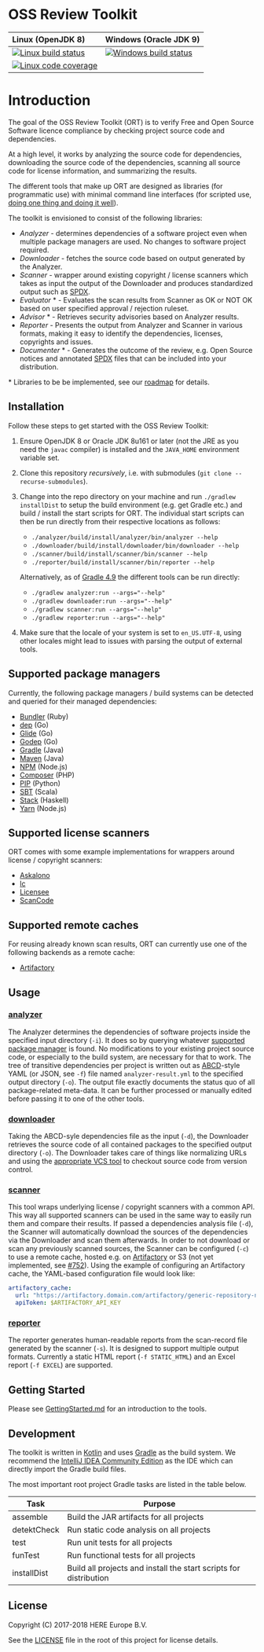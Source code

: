 # OSS Review Toolkit

| Linux (OpenJDK 8)              | Windows (Oracle JDK 9)          |
| :----------------------------- | :------------------------------ |
| [![Linux build status][1]][2]  | [![Windows build status][3]][4] |
| [![Linux code coverage][5]][6] |                                 |

[1]: https://travis-ci.com/heremaps/oss-review-toolkit.svg?branch=master
[2]: https://travis-ci.com/heremaps/oss-review-toolkit
[3]: https://ci.appveyor.com/api/projects/status/hbc1mn5hpo9a4hcq/branch/master?svg=true
[4]: https://ci.appveyor.com/project/heremaps/oss-review-toolkit/branch/master
[5]: https://codecov.io/gh/heremaps/oss-review-toolkit/branch/master/graph/badge.svg
[6]: https://codecov.io/gh/heremaps/oss-review-toolkit/

# Introduction

The goal of the OSS Review Toolkit (ORT) is to verify Free and Open Source Software licence compliance by checking
project source code and dependencies.

At a high level, it works by analyzing the source code for dependencies, downloading the
source code of the dependencies, scanning all source code for license information, and summarizing the results.

The different tools that make up ORT are designed as libraries (for programmatic use) with minimal command line
interfaces (for scripted use,
[doing one thing and doing it well](https://en.wikipedia.org/wiki/Unix_philosophy#Do_One_Thing_and_Do_It_Well)).

The toolkit is envisioned to consist of the following libraries:

* *Analyzer* - determines dependencies of a software project even when multiple package managers are used. No changes to
  software project required.
* *Downloader* - fetches the source code based on output generated by the Analyzer.
* *Scanner* - wrapper around existing copyright / license scanners which takes as input the output of the Downloader and
  produces standardized output such as [SPDX](https://spdx.org/).
* *Evaluator* * - Evaluates the scan results from Scanner as OK or NOT OK based on user specified approval / rejection
  ruleset.
* *Advisor* * - Retrieves security advisories based on Analyzer results.
* *Reporter* - Presents the output from Analyzer and Scanner in various formats, making it easy to identify the
  dependencies, licenses, copyrights and issues.
* *Documenter* * - Generates the outcome of the review, e.g. Open Source notices and annotated [SPDX](https://spdx.org/)
  files that can be included into your distribution.

\* Libraries to be be implemented, see our [roadmap](https://github.com/heremaps/oss-review-toolkit/projects/1) for details. 

## Installation

Follow these steps to get started with the OSS Review Toolkit:

1. Ensure OpenJDK 8 or Oracle JDK 8u161 or later (not the JRE as you need the `javac` compiler) is installed and the
   `JAVA_HOME` environment variable set.

2. Clone this repository *recursively*, i.e. with submodules (`git clone --recurse-submodules`).

3. Change into the repo directory on your machine and run `./gradlew installDist` to setup the build environment (e.g.
   get Gradle etc.) and build / install the start scripts for ORT. The individual start scripts can then be run directly
   from their respective locations as follows:

   * `./analyzer/build/install/analyzer/bin/analyzer --help`
   * `./downloader/build/install/downloader/bin/downloader --help`
   * `./scanner/build/install/scanner/bin/scanner --help`
   * `./reporter/build/install/scanner/bin/reporter --help`

   Alternatively, as of [Gradle 4.9](https://docs.gradle.org/4.9/release-notes.html#command-line-args-supported-by-javaexec)
   the different tools can be run directly:

   * `./gradlew analyzer:run --args="--help"`
   * `./gradlew downloader:run --args="--help"`
   * `./gradlew scanner:run --args="--help"`
   * `./gradlew reporter:run --args="--help"`

4. Make sure that the locale of your system is set to `en_US.UTF-8`, using other locales might lead to issues with parsing
   the output of external tools.

## Supported package managers

Currently, the following package managers / build systems can be detected and queried for their managed dependencies:

* [Bundler](http://bundler.io/) (Ruby)
* [dep](https://golang.github.io/dep/) (Go)
* [Glide](https://glide.sh/) (Go)
* [Godep](https://github.com/tools/godep) (Go)
* [Gradle](https://gradle.org/) (Java)
* [Maven](http://maven.apache.org/) (Java)
* [NPM](https://www.npmjs.com/) (Node.js)
* [Composer](https://getcomposer.org/) (PHP)
* [PIP](https://pip.pypa.io/) (Python)
* [SBT](http://www.scala-sbt.org/) (Scala)
* [Stack](http://haskellstack.org/) (Haskell)
* [Yarn](https://yarnpkg.com/) (Node.js)

## Supported license scanners

ORT comes with some example implementations for wrappers around license / copyright scanners:

* [Askalono](https://github.com/amzn/askalono)
* [lc](https://github.com/boyter/lc)
* [Licensee](https://github.com/benbalter/licensee)
* [ScanCode](https://github.com/nexB/scancode-toolkit)

## Supported remote caches

For reusing already known scan results, ORT can currently use one of the following backends as a remote cache:

* [Artifactory](https://jfrog.com/artifactory/)

## Usage

### [analyzer](../analyzer/src/main/kotlin)

The Analyzer determines the dependencies of software projects inside the specified input directory (`-i`). It does so by
querying whatever [supported package manager](../analyzer/src/main/kotlin/managers) is found. No modifications to your
existing project source code, or especially to the build system, are necessary for that to work. The tree of transitive
dependencies per project is written out as [ABCD](https://github.com/nexB/aboutcode/tree/master/aboutcode-data)-style
YAML (or JSON, see `-f`) file named `analyzer-result.yml` to the specified output directory (`-o`). The output file
exactly documents the status quo of all package-related meta-data. It can be further processed or manually edited before
passing it to one of the other tools.

### [downloader](../downloader/src/main/kotlin)

Taking the ABCD-syle dependencies file as the input (`-d`), the Downloader retrieves the source code of all contained
packages to the specified output directory (`-o`). The Downloader takes care of things like normalizing URLs and using
the [appropriate VCS tool](../downloader/src/main/kotlin/vcs) to checkout source code from version control.

### [scanner](../scanner/src/main/kotlin)

This tool wraps underlying license / copyright scanners with a common API. This way all supported scanners can be used
in the same way to easily run them and compare their results. If passed a dependencies analysis file (`-d`), the Scanner
will automatically download the sources of the dependencies via the Downloader and scan them afterwards. In order to not
download or scan any previously scanned sources, the Scanner can be configured (`-c`) to use a remote cache, hosted
e.g. on [Artifactory](../scanner/src/main/kotlin/ArtifactoryCache.kt) or S3 (not yet implemented, see
[#752](https://github.com/heremaps/oss-review-toolkit/issues/752)). Using the example of configuring an Artifactory
cache, the YAML-based configuration file would look like:

```yaml
artifactory_cache:
  url: "https://artifactory.domain.com/artifactory/generic-repository-name"
  apiToken: $ARTIFACTORY_API_KEY
```

### [reporter](../reporter/src/main/kotlin)

The reporter generates human-readable reports from the scan-record file generated by the scanner (`-s`). It is designed
to support multiple output formats. Currently a static HTML report (`-f STATIC_HTML`) and an Excel report (`-f EXCEL`)
are supported.

## Getting Started

Please see [GettingStarted.md](./GettingStarted.md) for an introduction to the tools.

## Development

The toolkit is written in [Kotlin](https://kotlinlang.org/) and uses [Gradle](https://gradle.org/) as the build system.
We recommend the [IntelliJ IDEA Community Edition](https://www.jetbrains.com/idea/download/) as the IDE which can
directly import the Gradle build files.

The most important root project Gradle tasks are listed in the table below.

| Task        | Purpose                                                           |
| ----------- | ----------------------------------------------------------------- |
| assemble    | Build the JAR artifacts for all projects                          |
| detektCheck | Run static code analysis on all projects                          |
| test        | Run unit tests for all projects                                   |
| funTest     | Run functional tests for all projects                             |
| installDist | Build all projects and install the start scripts for distribution |

## License

Copyright (C) 2017-2018 HERE Europe B.V.

See the [LICENSE](../LICENSE) file in the root of this project for license details.

